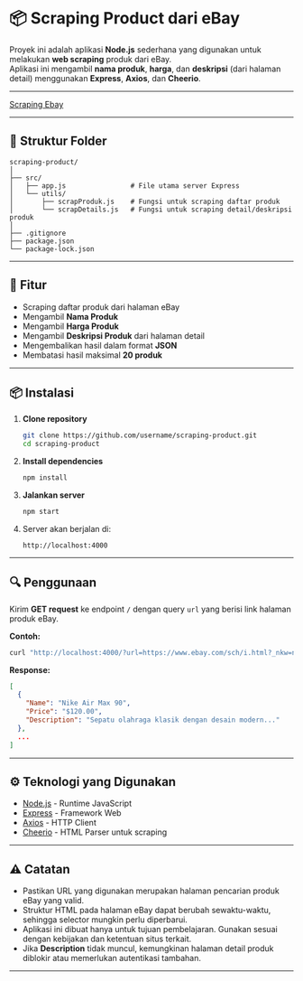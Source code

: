 # 📦 Scraping Product dari eBay

Proyek ini adalah aplikasi **Node.js** sederhana yang digunakan untuk melakukan **web scraping** produk dari eBay.  
Aplikasi ini mengambil **nama produk**, **harga**, dan **deskripsi** (dari halaman detail) menggunakan **Express**, **Axios**, dan **Cheerio**.

---

[Scraping Ebay](./src/video/demo.gif)

---

## 📂 Struktur Folder

```
scraping-product/
│
├── src/
│   ├── app.js                # File utama server Express
│   └── utils/
│       ├── scrapProduk.js    # Fungsi untuk scraping daftar produk
│       └── scrapDetails.js   # Fungsi untuk scraping detail/deskripsi produk
│
├── .gitignore
├── package.json
└── package-lock.json
```

---

## 🚀 Fitur

- Scraping daftar produk dari halaman eBay
- Mengambil **Nama Produk**
- Mengambil **Harga Produk**
- Mengambil **Deskripsi Produk** dari halaman detail
- Mengembalikan hasil dalam format **JSON**
- Membatasi hasil maksimal **20 produk**

---

## 📦 Instalasi

1. **Clone repository**

   ```bash
   git clone https://github.com/username/scraping-product.git
   cd scraping-product
   ```

2. **Install dependencies**

   ```bash
   npm install
   ```

3. **Jalankan server**

   ```bash
   npm start
   ```

4. Server akan berjalan di:
   ```
   http://localhost:4000
   ```

---

## 🔍 Penggunaan

Kirim **GET request** ke endpoint `/` dengan query `url` yang berisi link halaman produk eBay.

**Contoh:**

```bash
curl "http://localhost:4000/?url=https://www.ebay.com/sch/i.html?_nkw=nike&_pgn=1"
```

**Response:**

```json
[
  {
    "Name": "Nike Air Max 90",
    "Price": "$120.00",
    "Description": "Sepatu olahraga klasik dengan desain modern..."
  },
  ...
]
```

---

## ⚙ Teknologi yang Digunakan

- [Node.js](https://nodejs.org/) - Runtime JavaScript
- [Express](https://expressjs.com/) - Framework Web
- [Axios](https://axios-http.com/) - HTTP Client
- [Cheerio](https://cheerio.js.org/) - HTML Parser untuk scraping

---

## ⚠ Catatan

- Pastikan URL yang digunakan merupakan halaman pencarian produk eBay yang valid.
- Struktur HTML pada halaman eBay dapat berubah sewaktu-waktu, sehingga selector mungkin perlu diperbarui.
- Aplikasi ini dibuat hanya untuk tujuan pembelajaran. Gunakan sesuai dengan kebijakan dan ketentuan situs terkait.
- Jika **Description** tidak muncul, kemungkinan halaman detail produk diblokir atau memerlukan autentikasi tambahan.

---
